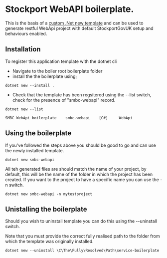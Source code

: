 # Stockport WebAPI boilerplate.

This is the basis of a [custom .Net new template](https://docs.microsoft.com/en-gb/dotnet/core/tools/custom-templates) and can be used to generate restful WebApi project with default StockportGovUK setup and behaviours enabled.

## Installation

To register this application template with the dotnet cli 

* Navigate to the boiler root boilerplate folder
* install the the boilerplate using;

```
dotnet new --install .
```

* Check that the template has been regsitered using the --list switch, check for the presence of "smbc-webapi" record.

```
dotnet new --list

SMBC WebApi boilerplate    smbc-webapi    [C#]     WebApi
```

## Using the boilerplate

If you've followed the steps above you should be good to go and can use the newly installed template.

```
dotnet new smbc-webapi
```

All teh generated files are should match the name of your project, by default, this will be the name of the folder in which the project has been created. If you want to the project to have a specific name you can use the -n switch.

```
dotnet new smbc-webapi -n mytestproject
```

## Unistalling the boilerplate
Should you wish to uninstall template you can do this using the --uninstall switch.

Note that you must provide the correct fully realised path to the folder from which the template was originally installed.

```
dotnet new --uninstall \C\The\Fully\Resolved\Path\service-boilerplate
```

